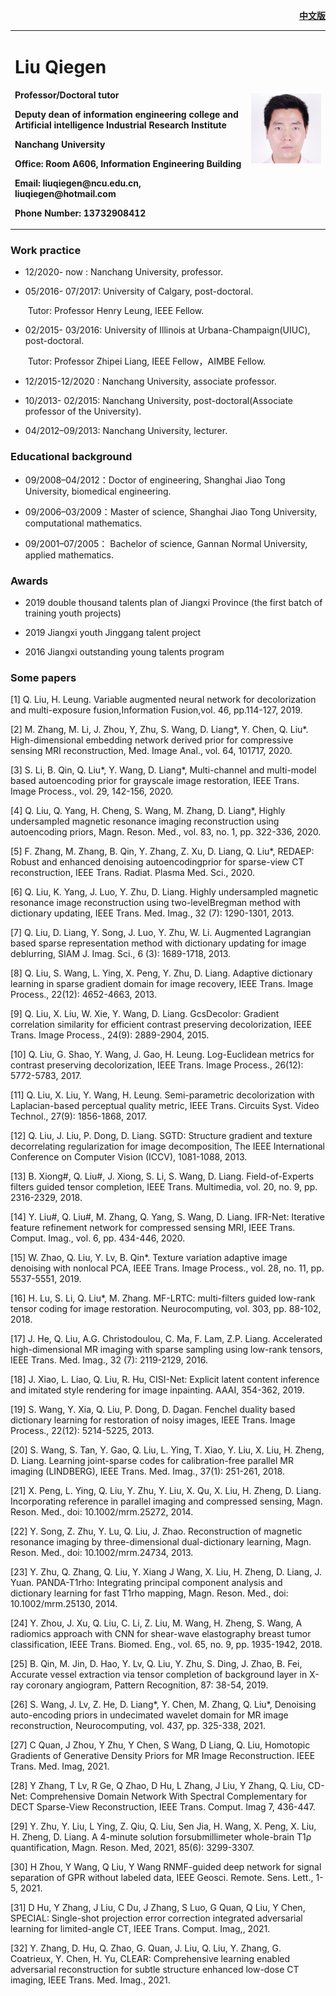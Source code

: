 <div style="float:right">
<p><b><a href="/index.html">中文版</a></b></p>
</div>

<div >
<table >
  <tr border="none">
    <td width="75%">
      <h1>Liu Qiegen</h1>
      <p><b>Professor/Doctoral tutor</b></p>
      <p><b>Deputy dean of information engineering college and Artificial intelligence Industrial Research Institute</b></p>
      <p><b>Nanchang University</b></p>
      <p><b>Office: Room A606, Information Engineering Building</b></p>
      <p><b>Email: liuqiegen@ncu.edu.cn, liuqiegen@hotmail.com</b></p>
      <p><b>Phone Number: 13732908412</b></p>
    </td>
    <td width="25%" >
      <img src="/zhengjianzhao.jpg" width="100%">
    </td>
  </tr>
</table>
</div>


### Work practice

- 12/2020-    now    : Nanchang University, professor.

- 05/2016- 07/2017: University of Calgary, post-doctoral.

  ​                                   Tutor: Professor  Henry Leung, IEEE Fellow.

- 02/2015- 03/2016: University of Illinois at Urbana-Champaign(UIUC), post-doctoral. 

  ​                                   Tutor: Professor Zhipei Liang,  IEEE Fellow，AIMBE Fellow.

- 12/2015-12/2020 : Nanchang University, associate professor. 

- 10/2013- 02/2015: Nanchang University, post-doctoral(Associate professor of the University). 

- 04/2012–09/2013: Nanchang University, lecturer. 



### Educational background

- 09/2008–04/2012：Doctor of engineering, Shanghai Jiao Tong University, biomedical engineering. 

- 09/2006–03/2009：Master of science, Shanghai Jiao Tong University, computational mathematics. 

- 09/2001–07/2005： Bachelor of science, Gannan Normal University, applied mathematics. 



### Awards

- 2019 double thousand talents plan of Jiangxi Province (the first batch of training youth projects)

- 2019 Jiangxi youth Jinggang talent project

- 2016 Jiangxi outstanding young talents program

### Some papers

[1] Q. Liu, H. Leung. Variable augmented neural network for decolorization and multi-exposure fusion,Information Fusion,vol. 46, pp.114-127, 2019. 

[2] M. Zhang, M. Li, J. Zhou, Y, Zhu, S. Wang, D. Liang*,  Y. Chen, Q. Liu*. High-dimensional embedding network derived prior for compressive sensing MRI reconstruction, Med. Image Anal.,  vol. 64, 101717, 2020. 

[3] S. Li, B. Qin, Q. Liu*,  Y. Wang, D. Liang*,  Multi-channel and multi-model based autoencoding prior for grayscale image restoration, IEEE Trans. Image Process.,  vol. 29, 142-156, 2020. 

[4] Q. Liu, Q. Yang, H. Cheng, S. Wang, M. Zhang, D. Liang*,  Highly undersampled magnetic resonance imaging
reconstruction using autoencoding priors, Magn. Reson. Med.,  vol. 83, no. 1, pp. 322-336, 2020. 

[5] F. Zhang, M. Zhang, B. Qin, Y. Zhang, Z. Xu, D. Liang, Q. Liu*,  REDAEP: Robust and enhanced denoising autoencodingprior for sparse-view CT reconstruction, IEEE Trans. Radiat. Plasma Med. Sci.,  2020.

[6] Q. Liu, K. Yang, J. Luo, Y. Zhu, D. Liang. Highly undersampled magnetic resonance image reconstruction using two-levelBregman method with dictionary updating, IEEE Trans. Med. Imag.,  32 (7): 1290-1301, 2013.

[7] Q. Liu, D. Liang, Y. Song, J. Luo, Y. Zhu, W. Li. Augmented Lagrangian based sparse representation method with dictionary updating for image deblurring, SIAM J. Imag. Sci.,  6 (3): 1689-1718, 2013. 

[8] Q. Liu, S. Wang, L. Ying, X. Peng, Y. Zhu, D. Liang. Adaptive dictionary learning in sparse gradient domain for image recovery, IEEE Trans. Image Process.,  22(12): 4652-4663, 2013. 

[9] Q. Liu, X. Liu, W. Xie, Y. Wang, D. Liang. GcsDecolor: Gradient correlation similarity for efficient contrast preserving decolorization, IEEE Trans. Image Process.,  24(9): 2889-2904, 2015.

[10] Q. Liu, G. Shao, Y. Wang, J. Gao, H. Leung. Log-Euclidean metrics for contrast preserving decolorization, IEEE Trans. Image Process.,  26(12): 5772-5783, 2017.

[11] Q. Liu, X. Liu, Y. Wang, H. Leung. Semi-parametric decolorization with Laplacian-based perceptual quality metric, IEEE Trans. Circuits Syst. Video Technol.,  27(9): 1856-1868, 2017. 

[12] Q. Liu, J. Liu, P. Dong, D. Liang. SGTD: Structure gradient and texture decorrelating regularization for image decomposition, The IEEE International Conference on Computer Vision (ICCV),  1081-1088, 2013.

[13] B. Xiong#,  Q. Liu#,  J. Xiong, S. Li, S. Wang, D. Liang. Field-of-Experts filters guided tensor completion, IEEE Trans. Multimedia, vol. 20, no. 9, pp. 2316-2329, 2018. 

[14] Y. Liu#,  Q. Liu#,  M. Zhang, Q. Yang, S. Wang, D. Liang. IFR-Net: Iterative feature refinement network for compressed sensing MRI, IEEE Trans. Comput. Imag.,  vol. 6, pp. 434-446, 2020. 

[15] W. Zhao, Q. Liu, Y. Lv, B. Qin*. Texture variation adaptive image denoising with nonlocal PCA, IEEE Trans. Image Process.,  vol. 28, no. 11, pp. 5537-5551, 2019. 

[16] H. Lu, S. Li, Q. Liu*,  M. Zhang. MF-LRTC: multi-filters guided low-rank tensor coding for image
restoration. Neurocomputing, vol. 303, pp. 88-102, 2018. 

[17] J. He, Q. Liu, A.G. Christodoulou, C. Ma, F. Lam, Z.P. Liang. Accelerated high-dimensional MR imaging with sparse sampling using low-rank tensors, IEEE Trans. Med. Imag.,  32 (7): 2119-2129, 2016. 

[18] J. Xiao, L. Liao, Q. Liu, R. Hu, CISI-Net: Explicit latent content inference and imitated style rendering for image inpainting. AAAI, 354-362, 2019.

[19] S. Wang, Y. Xia, Q. Liu, P. Dong, D. Dagan. Fenchel duality based dictionary learning for restoration of noisy images, IEEE Trans. Image Process.,  22(12): 5214-5225, 2013. 

[20] S. Wang, S. Tan, Y. Gao, Q. Liu, L. Ying, T. Xiao, Y. Liu, X. Liu, H. Zheng, D. Liang. Learning joint-sparse codes for calibration-free parallel MR imaging (LINDBERG),  IEEE Trans. Med. Imag.,  37(1):
251-261, 2018. 

[21] X. Peng, L. Ying, Q. Liu, Y. Zhu, Y. Liu, X. Qu, X. Liu, H. Zheng, D. Liang. Incorporating reference in parallel imaging and compressed sensing, Magn. Reson. Med.,  doi: 10.1002/mrm.25272, 2014. 

[22] Y. Song, Z. Zhu, Y. Lu, Q. Liu, J. Zhao. Reconstruction of magnetic resonance imaging by three-dimensional dual-dictionary learning, Magn. Reson. Med.,  doi: 10.1002/mrm.24734, 2013.

[23] Y. Zhu, Q. Zhang, Q. Liu, Y. Xiang J Wang, X. Liu, H. Zheng, D. Liang, J. Yuan. PANDA-T1rho: Integrating principal component analysis and dictionary learning for fast T1rho mapping, Magn. Reson. Med.,  doi: 10.1002/mrm.25130, 2014. 

[24] Y. Zhou, J. Xu, Q. Liu, C. Li, Z. Liu, M. Wang, H. Zheng, S. Wang, A radiomics approach with CNN for shear-wave elastography breast tumor classification, IEEE Trans. Biomed. Eng.,  vol. 65, no. 9, pp. 1935-1942, 2018. 

[25] B. Qin, M. Jin, D. Hao, Y. Lv, Q. Liu, Y. Zhu, S. Ding, J. Zhao, B. Fei, Accurate vessel extraction via tensor completion of background layer in X-ray coronary angiogram, Pattern Recognition, 87: 38-54, 2019. 

[26] S. Wang, J. Lv, Z. He, D. Liang*,  Y. Chen, M. Zhang, Q. Liu*,  Denoising auto-encoding priors in undecimated wavelet domain for MR image reconstruction, Neurocomputing, vol. 437, pp. 325-338, 2021.

[27] C Quan, J Zhou, Y Zhu, Y Chen, S Wang, D Liang, Q. Liu, Homotopic Gradients of Generative Density Priors for MR Image Reconstruction. IEEE Trans. Med. Imag, 2021. 

[28] Y Zhang, T Lv, R Ge, Q Zhao, D Hu, L Zhang, J Liu, Y Zhang, Q. Liu, CD-Net: Comprehensive Domain Network With Spectral Complementary for DECT Sparse-View Reconstruction, IEEE Trans. Comput. Imag 7, 436-447. 

[29] Y. Zhu, Y. Liu, L Ying, Z. Qiu, Q. Liu, Sen Jia, H. Wang, X. Peng, X. Liu, H. Zheng, D. Liang. A 4-minute solution forsubmillimeter whole-brain T1ρ quantification, Magn. Reson. Med, 2021, 85(6): 3299-3307.

[30] H Zhou, Y Wang, Q Liu, Y Wang RNMF-guided deep network for signal separation of GPR without labeled data, IEEE Geosci. Remote. Sens. Lett.,  1-5, 2021.

[31] D Hu, Y Zhang, J Liu, C Du, J Zhang, S Luo, G Quan, Q Liu, Y Chen, SPECIAL: Single-shot projection error correction integrated adversarial learning for limited-angle CT, IEEE Trans. Comput. Imag,,  2021.

[32] Y. Zhang, D. Hu, Q. Zhao, G. Quan, J. Liu, Q. Liu, Y. Zhang, G. Coatrieux, Y. Chen, H. Yu, CLEAR: Comprehensive learning enabled adversarial reconstruction for subtle structure enhanced low-dose CT imaging, IEEE Trans. Med. Imag.,  2021. 

